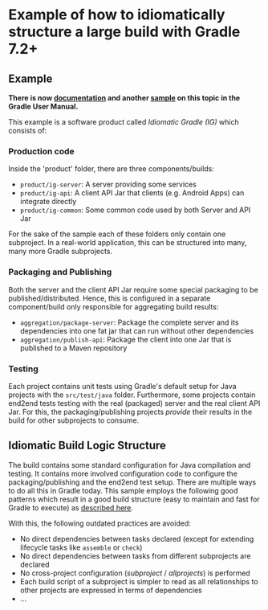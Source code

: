 # Example of how to idiomatically structure a large build with Gradle 7.2+

## Example

**There is now [documentation](https://docs.gradle.org/release-nightly/userguide/structuring_software_products.html) and another [sample](https://docs.gradle.org/release-nightly/samples/sample_structuring_software_projects.html) on this topic in the Gradle User Manual.**

This example is a software product called _Idiomatic Gradle (IG)_ which consists of:

### Production code

Inside the 'product' folder, there are three components/builds:

- `product/ig-server`: A server providing some services
- `product/ig-api`: A client API Jar that clients (e.g. Android Apps) can integrate directly
- `product/ig-common`: Some common code used by both Server and API Jar

For the sake of the sample each of these folders only contain one subproject. 
In a real-world application, this can be structured into many, many more Gradle subprojects.

### Packaging and Publishing

Both the server and the client API Jar require some special packaging to be published/distributed.
Hence, this is configured in a separate component/build only responsible for aggregating build results:
- `aggregation/package-server`: Package the complete server and its dependencies into one fat jar that can run without other dependencies
- `aggregation/publish-api`: Package the client into one Jar that is published to a Maven repository

### Testing

Each project contains unit tests using Gradle's default setup for Java projects with the `src/test/java` folder.
Furthermore, some projects contain end2end tests testing with the real (packaged) server and the real client API Jar.
For this, the packaging/publishing projects _provide_ their results in the build for other subprojects to consume. 

## Idiomatic Build Logic Structure

The build contains some standard configuration for Java compilation and testing.
It contains more involved configuration code to configure the packaging/publishing and the end2end test setup.
There are multiple ways to do all this in Gradle today.
This sample employs the following good patterns which result in a good build structure (easy to maintain and fast for Gradle to execute) as [described here](https://docs.gradle.org/release-nightly/userguide/structuring_software_products.html).

With this, the following outdated practices are avoided:
- No direct dependencies between tasks declared (except for extending lifecycle tasks like `assemble` or `check`)
- No direct dependencies between tasks from different subprojects are declared
- No cross-project configuration (_subproject_ / _allprojects_) is performed
- Each build script of a subproject is simpler to read as all relationships to other projects are expressed in terms of dependencies
- ...